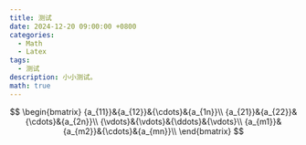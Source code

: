 ```yaml
---
title: 测试
date: 2024-12-20 09:00:00 +0800
categories:
  - Math
  - Latex
tags:
  - 测试
description: 小小测试。
math: true
---
```


$$
\begin{bmatrix}
{a_{11}}&{a_{12}}&{\cdots}&{a_{1n}}\\
{a_{21}}&{a_{22}}&{\cdots}&{a_{2n}}\\
{\vdots}&{\vdots}&{\ddots}&{\vdots}\\
{a_{m1}}&{a_{m2}}&{\cdots}&{a_{mn}}\\
\end{bmatrix}
$$
